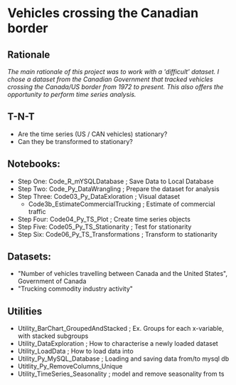 # Vehicles crossing the Canadian border

## Rationale
*The main rationale of this project was to work with a 'difficult' dataset. I chose a dataset from the Canadian Government that tracked vehicles crossing the Canada/US border from 1972 to present. This also offers the opportunity to perform time series analysis.*

## T-N-T
* Are the time series (US / CAN vehicles) stationary?
* Can they be transformed to stationary?

## Notebooks:
* Step One: Code_R_mYSQLDatabase ; Save Data to Local Database
* Step Two: Code_Py_DataWrangling ; Prepare the dataset for analysis
* Step Three: Code03_Py_DataExloration ; Visual dataset
  * Code3b_EstimateCommercialTrucking ; Estimate of commercial traffic
* Step Four: Code04_Py_TS_Plot ; Create time series objects
* Step Five: Code05_Py_TS_Stationarity ; Test for stationarity
* Step Six: Code06_Py_TS_Transformations ; Transform to stationarity

## Datasets:
* "Number of vehicles travelling between Canada and the United States", Government of Canada
* "Trucking commodity industry activity"

## Utilities
* Utility_BarChart_GroupedAndStacked ; Ex. Groups for each x-variable, with stacked subgroups
* Utility_DataExploration ; How to characterise a newly loaded dataset
* Utility_LoadData ; How to load data into
* Utility_Py_MySQL_Database ; Loading and saving data from/to mysql db
* Utitlity_Py_RemoveColumns_Unique
* Utility_TimeSeries_Seasonality ; model and remove seasonality from ts
